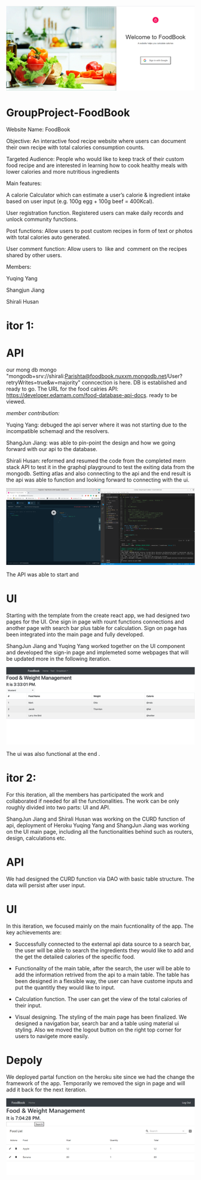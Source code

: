 ![](ui/public/Loginpage.PNG)

# GroupProject-FoodBook

Website Name: FoodBook


Objective: An interactive food recipe website where users can document their own recipe with total calories consumption counts. 

Targeted Audience: People who would like to keep track of their custom food recipe and are interested in learning how to cook healthy meals with lower calories and more nutritious ingredients

Main features: 

A calorie Calculator which can estimate a user’s calorie & ingredient intake based on user input (e.g. 100g egg + 100g beef = 400Kcal).

User registration function. Registered users can make daily records and unlock community functions.

Post functions: Allow users to post custom recipes in form of text or photos with total calories auto generated.

User comment function: Allow users to  like and  comment on the recipes shared by other users.

Members: 

Yuqing Yang 

Shangjun Jiang 

Shirali Husan 


# itor 1:

# API 
our mong db mongo "mongodb+srv://shirali:Parishta@foodbook.nuxxm.mongodb.net/User?retryWrites=true&w=majority" conncection is here.
DB is established and ready to go.
The URL for the food calries API: https://developer.edamam.com/food-database-api-docs. 
ready to be viewed. 

*member contribution:* 

Yuqing Yang:   debuged the api server where it was not starting due to the incompatible schemaql and 
the resolvers.

ShangJun Jiang: was able to pin-point the design and how we going forward with our api to the database.


Shirali Husan: reformed and resumed the code from the completed mern stack API to test it in the graphql playground to
test the exiting data from the mongodb. Setting atlas and also connecting to the api and the end result is the api 
was able to function and looking forward to connecting with the ui. 

![Ch02](/readme_images/Ch02.png)


The API was able to start and 

# UI
Starting with the template from the create react app, we had designed two pages for the UI. One sign in page with rount 
functions connections and another page with search bar plus table for calculation. Sign on page has been integrated into
the main page and fully developed.

ShangJun Jiang and Yuqing Yang worked together on the UI component and developed the sign-in page and implemeted some 
webpages that will be updated more in the following iteration.

![Ch03](/readme_images/Ch03.png)

The ui was also functional at the end .

# itor 2:

For this iteration, all the members has participated the work and collaborated if needed for all the functionalities. The work can be only roughly divided into two parts: UI and API.

ShangJun Jiang and Shirali Husan was working on the CURD function of api, deployment of Heroku
Yuqing Yang and ShangJun Jiang was working on the UI main page, including all the functionalities behind such as routers, design, calculations etc.


# API 

We had designed the CURD function via DAO with basic table structure. The data will persist after user input.

# UI

In this iteration, we focused mainly on the main fucntionality of the app. The key achievements are:

* Successfully connected to the external api data source to a search bar, the user will be able to search the ingredients they would like to add and the get the detailed calories of the specific food.

* Functionality of the main table, after the search, the user will be able to add the information retrived from the api to a main table. The table has been designed in a flexsible way, the user can have custome inputs and put the quantitly they would like to input. 

* Calculation function. The user can get the view of the total calories of their input.

* Visual designing. The styling of the main page has been finalized. We designed a navigation bar, search bar and a table using material ui styling. Also we moved the logout button on the right top corner for users to navigete more easily.

# Depoly

We deployed partal function on the heroku site since we had the change the framework of the app. Temporarily we removed the sign in page and will add it back for the next iteration.

![](ui/public/mainpage.PNG)